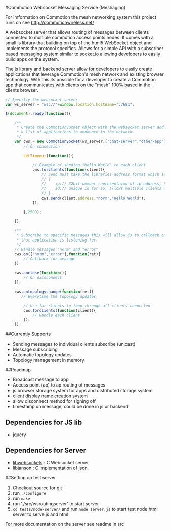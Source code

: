 #Commotion Websocket Messaging Service (Meshaging)

For imformation on Commotion the mesh networking system this project runs on see http://commotionwireless.net/

A websocket server that allows routing of messages between clients connected to multiple
commotion access points nodes. It comes with a small js library that building on top of the html5 WebSocket object and implements the protocol specifics. Allows for a simple API with a subscriber based messaging system similar to socket.io allowing developers to easily build apps on the system.

The js library and backend server allow for developers to easily create applications that leverage
Commotion's mesh network and existing browser technology. With this its possible for a developer 
to create a Commotion app that communicates with clients on the "mesh" 100% based in the clients browser.

```javascript
// Specifiy the websocket server
var ws_server = "ws://"+window.location.hostname+":7681";

$(document).ready(function(){
    
    /**
     * Create the CommotionSocket object with the websocket server and
     * a list of applications to announce to the network.
     */
    var cws = new CommotionSocket(ws_server,["chat-server","other-app"],function(){
        // On connection
        
        setTimeout(function(){
            
            // Example of sending "Hello World" to each client
            cws.forclients(function(client){
                // Send must take the libraries address format which is
                // { 
                //    ip:// 32bit number representaion of ip address, host order
                //    id:// unique id for ip, allows multiple clients with the same ip. 
                // }
                cws.send(client.address,"norm","Hello World");
            });
            
        },2500);

    });
    
    /**
     * Subscribe to specific messages this will allow js to callback only messages
     * that application is listening for.
     */
    // Handle messages "norm" and "error" 
    cws.on(["norm","error"],function(ret){
        // Callback for message
    })
    
    cws.onclose(function(){
        // On dissconnect
    });
    
    cws.ontopologychange(function(ret){
       // Everytime the topology updates
       
        // Use for clients to loop through all clients connected.
        cws.forclients(function(client){
            // Handle each client
        });
    });

```

##Currently Supports
* Sending messages to individual clients subscribe (unicast)
* Message subscribing
* Automatic topology updates
* Topology management in memory 

##Roadmap
* Broadcast message to app
* Access point (ap) to ap routing of messages
* js browser storage system for apps and distributed storage system
* client display name creation system
* allow disconnect method for signing off
* timestamp on message, could be done in js or backend


## Dependencies for JS lib
* jquery

## Dependencies for Server
* [libwebsockets](http://git.warmcat.com/cgi-bin/cgit/libwebsockets/) : C Websocket server
* [libjanson](http://www.digip.org/jansson/) : C implementation of json.

##Setting up test server
1. Checkout source for git
2. run `./configure`
3. run `make`
4. run './src/wsroutingserver' to start server
5. `cd tests/node-server/` and run `node server.js` to start test node html server to serve js and html


For more documentation on the server see readme in src
